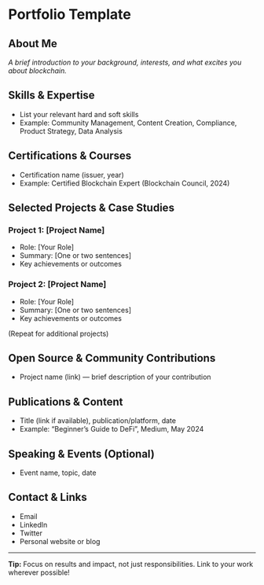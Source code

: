 # Portfolio Template

## About Me
_A brief introduction to your background, interests, and what excites you about blockchain._

## Skills & Expertise
- List your relevant hard and soft skills
- Example: Community Management, Content Creation, Compliance, Product Strategy, Data Analysis

## Certifications & Courses
- Certification name (issuer, year)
- Example: Certified Blockchain Expert (Blockchain Council, 2024)

## Selected Projects & Case Studies
### Project 1: [Project Name]
- Role: [Your Role]
- Summary: [One or two sentences]
- Key achievements or outcomes

### Project 2: [Project Name]
- Role: [Your Role]
- Summary: [One or two sentences]
- Key achievements or outcomes

(Repeat for additional projects)

## Open Source & Community Contributions
- Project name (link) — brief description of your contribution

## Publications & Content
- Title (link if available), publication/platform, date
- Example: “Beginner’s Guide to DeFi”, Medium, May 2024

## Speaking & Events (Optional)
- Event name, topic, date

## Contact & Links
- Email
- LinkedIn
- Twitter
- Personal website or blog

---

**Tip:** Focus on results and impact, not just responsibilities. Link to your work wherever possible!